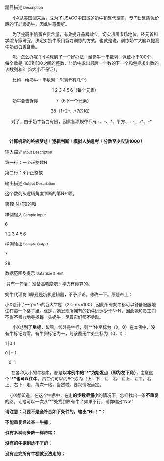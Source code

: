 <div class="panel panel-default">
<div class="area-title">
<span>
题目描述
<small>Description</small>
</span></div>
<div class="panel-body">

<p><span>      <span>小X从美国回来后，成为了</span><span>USACO中国区的奶牛销售代理商，专门出售质优价廉的“FJ”牌奶牛，因此生意很好。</span></span></p>
<p><span><span>      为了提高牛奶蛋白质含量，有效提升品牌效应，切实巩固市场地位，经元首科学院专家研究，决定对奶牛采用智力训练的方式。也就是说，训练奶牛大脑以提高牛奶蛋白质含量。</span></span></p>
<p><span><span>      呃，怎么办呢？小X想到了一个好办法，给奶牛一串数列，保证小于100个，每个数是-100到100之间的整数，让奶牛求出最后一个数的下一个和包括求出数的该数列和S（S大小不保证）。</span></span></p>
<p><span><span>      比如，给奶牛一串数列：6(表示有几个)</span></span></p>
<p><span><span>                                       1 2 3 4 5 6（每个元素）</span></span></p>
<p><span><span>      奶牛会告诉你               7（6下一个元素）</span></span></p>
<p><span><span>                                      28（1+2+...+7的和）</span></span></p>
<p><span><span>     对了，由于奶牛智力有限，因此各项规律只有+、-、*、平方、+-、+*、-*</span></span></p>
<p><span><span><br></span></span></p>
<p><strong>    计算机界的终极梦想！逻辑判断！模拟人脑思考！分数至少应该1000！</strong></p>

</div>
</div>

<div class="panel panel-default">
<div class="area-title">
<span>
输入描述
<small>Input Description</small>
</span></div>
<div class="panel-body">
<p>第一行：一个正整数N</p>
<p>第二行：N个正整数</p>

</div>
</div>
<div  class="panel panel-default">
<div class="area-title">
<span>
输出描述
<small>Output Description</small>
</span></div>
<div class="panel-body">

<p>这个数列从逻辑角度判断的第N+1项。</p>
<p>第1到N+1项的和</p>

</div>
</div>


<div class="panel panel-default">
<div class="area-title">
<span>
样例输入
<small>Sample Input</small>
</span></div>
<div class="panel-body">
<p>6</p>
<p>1 2 3 4 5 6</p>

</div>
</div>

<div class="panel panel-default">
<div class="area-title">
<span>
样例输出
<small>Sample Output</small>
</span></div>
<div class="panel-body">
<p>7</p>
<p>28</p>

</div>
</div>

<div class="panel panel-default">
<div class="area-title">
<span>
数据范围及提示
<small>Data Size & Hint</small>
</span></div>
<div class="panel-body">
<p> 只有一句话：准备高精度吧！平方有你算的。</p>
<p>奶牛代理商III原题是坑爹逻辑题，不予评论，修改一下。原题奉上：</p>
<p>小X设计了一个n*n的巨大牛棚（2&lt;=n&lt;=100）,因此所有奶牛都可以舒舒服服地住在每一个格子里。但是，她发现所拥有的奶牛远远少于N*N，因此她和员工们不得不费力地寻找每一头奶牛，尽管它们都不会动。</p>
<p>      小X想到了<strong>坐标</strong>，如图，线外是坐标，则“*”住坐标为（0，0）在本例中，没有牛标记为零，有牛则标记为一，则该图无牛处坐标为（0，1）：</p>
<p>1 |0 1</p>
<p>0 |* <span>1 </span></p>
<p>   0  1</p>
<p>     在各种大小的牛棚中，都是<strong>以本例中的“*”为始发点（即为左下角）</strong>，注意这个“<strong>*”也可以住牛</strong>。员工们可以向8个方向（上、下、左、右、左上、左下。右上、右下）走，每次一格，当然啦，要视情况而定。</p>
<p>    小X想知道，在这个牛棚中，在走<strong>的步数尽量小</strong>的情况下，怎样找出一条<strong>不重复</strong>的路，让她可以一次从“*”处找到所有牛？如果不行，请你输出“No!”</p>
<p><strong>请注意：只要不是全符合如下条件的，输出“No！”：</strong></p>
<p><strong>不能重复经过某一牛棚；</strong></p>
<p><strong>没有多种而步数一样的路；</strong></p>
<p><strong>没有的牛棚到达不了的；</strong></p>
<p><strong>没有走完所有牛棚就没法走的；</strong></p>
</div>
</div>
